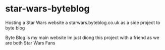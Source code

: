 # star-wars-byteblog
Hosting a Star Wars website a starwars.byteblog.co.uk as a side project to byte blog

Byte Blog is my main website Im just diong this project with a friend as we are both Star Wars Fans
